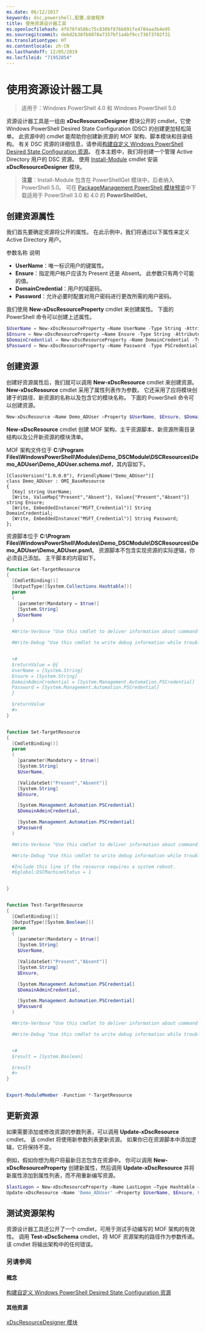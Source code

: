 ```yaml
---
ms.date: 06/12/2017
keywords: dsc,powershell,配置,安装程序
title: 使用资源设计器工具
ms.openlocfilehash: 4f678f4586c75c830bf876b891fe4784aa3b4e95
ms.sourcegitcommit: debd2b38fb8070a7357bf1a4bf9cc736f3702f31
ms.translationtype: HT
ms.contentlocale: zh-CN
ms.lasthandoff: 12/05/2019
ms.locfileid: "71952854"
---
```

# <a name="using-the-resource-designer-tool"></a>使用资源设计器工具

> 适用于：Windows PowerShell 4.0 和 Windows PowerShell 5.0

资源设计器工具是一组由 **xDscResourceDesigner** 模块公开的 cmdlet，它使 Windows PowerShell Desired State Configuration (DSC) 的创建更加轻松简单。 此资源中的 cmdlet 能帮助你创建新资源的 MOF 架构、脚本模块和目录结构。 有关 DSC 资源的详细信息，请参阅[构建自定义 Windows PowerShell Desired State Configuration 资源](authoringResource.md)。
在本主题中，我们将创建一个管理 Active Directory 用户的 DSC 资源。
使用 [Install-Module](/powershell/module/PowershellGet/Install-Module) cmdlet 安装 **xDscResourceDesigner** 模块。

>**注意**：Install-Module  包含在 PowerShellGet  模块中，后者纳入 PowerShell 5.0。 可在 [PackageManagement PowerShell 模块预览](https://www.microsoft.com/en-us/download/details.aspx?id=49186)中下载适用于 PowerShell 3.0 和 4.0 的 **PowerShellGet**。

## <a name="creating-resource-properties"></a>创建资源属性
我们首先要确定资源将公开的属性。 在此示例中，我们将通过以下属性来定义 Active Directory 用户。

参数名称  说明
* **UserName**：唯一标识用户的键属性。
* **Ensure**：指定用户帐户应该为 Present 还是 Absent。 此参数只有两个可能的值。
* **DomainCredential**：用户的域密码。
* **Password**：允许必要时配置对用户密码进行更改所需的用户密码。

我们使用 **New-xDscResourceProperty** cmdlet 来创建属性。 下面的 PowerShell 命令可以创建上述属性。

```powershell
$UserName = New-xDscResourceProperty –Name UserName -Type String -Attribute Key
$Ensure = New-xDscResourceProperty –Name Ensure -Type String -Attribute Write –ValidateSet "Present", "Absent"
$DomainCredential = New-xDscResourceProperty –Name DomainCredential -Type PSCredential -Attribute Write
$Password = New-xDscResourceProperty –Name Password -Type PSCredential -Attribute Write
```

## <a name="create-the-resource"></a>创建资源

创建好资源属性后，我们就可以调用 **New-xDscResource** cmdlet 来创建资源。 **New-xDscResource** cmdlet 采用了属性列表作为参数。 它还采用了应将模块创建于的路径、新资源的名称以及包含它的模块名称。 下面的 PowerShell 命令可以创建资源。

```powershell
New-xDscResource –Name Demo_ADUser –Property $UserName, $Ensure, $DomainCredential, $Password –Path 'C:\Program Files\WindowsPowerShell\Modules' –ModuleName Demo_DSCModule
```

**New-xDscResource** cmdlet 创建 MOF 架构、主干资源脚本、新资源所需目录结构以及公开新资源的模块清单。

MOF 架构文件位于 **C:\Program Files\WindowsPowerShell\Modules\Demo_DSCModule\DSCResources\Demo_ADUser\Demo_ADUser.schema.mof**，其内容如下。

```
[ClassVersion("1.0.0.0"), FriendlyName("Demo_ADUser")]
class Demo_ADUser : OMI_BaseResource
{
  [Key] string UserName;
  [Write, ValueMap{"Present","Absent"}, Values{"Present","Absent"}] string Ensure;
  [Write, EmbeddedInstance("MSFT_Credential")] String DomainCredential;
  [Write, EmbeddedInstance("MSFT_Credential")] String Password;
};
```

资源脚本位于 **C:\Program Files\WindowsPowerShell\Modules\Demo_DSCModule\DSCResources\Demo_ADUser\Demo_ADUser.psm1**。 资源脚本不包含实现资源的实际逻辑，你必须自己添加。 主干脚本的内容如下。

```powershell
function Get-TargetResource
{
  [CmdletBinding()]
  [OutputType([System.Collections.Hashtable])]
  param
  (
    [parameter(Mandatory = $true)]
    [System.String]
    $UserName
  )

  #Write-Verbose "Use this cmdlet to deliver information about command processing."

  #Write-Debug "Use this cmdlet to write debug information while troubleshooting."


  <#
  $returnValue = @{
  UserName = [System.String]
  Ensure = [System.String]
  DomainAdminCredential = [System.Management.Automation.PSCredential]
  Password = [System.Management.Automation.PSCredential]
  }

  $returnValue
  #>
}


function Set-TargetResource
{
  [CmdletBinding()]
  param
  (
    [parameter(Mandatory = $true)]
    [System.String]
    $UserName,

    [ValidateSet("Present","Absent")]
    [System.String]
    $Ensure,

    [System.Management.Automation.PSCredential]
    $DomainAdminCredential,

    [System.Management.Automation.PSCredential]
    $Password
  )

  #Write-Verbose "Use this cmdlet to deliver information about command processing."

  #Write-Debug "Use this cmdlet to write debug information while troubleshooting."

  #Include this line if the resource requires a system reboot.
  #$global:DSCMachineStatus = 1


}


function Test-TargetResource
{
  [CmdletBinding()]
  [OutputType([System.Boolean])]
  param
  (
    [parameter(Mandatory = $true)]
    [System.String]
    $UserName,

    [ValidateSet("Present","Absent")]
    [System.String]
    $Ensure,

    [System.Management.Automation.PSCredential]
    $DomainAdminCredential,

    [System.Management.Automation.PSCredential]
    $Password
  )

  #Write-Verbose "Use this cmdlet to deliver information about command processing."

  #Write-Debug "Use this cmdlet to write debug information while troubleshooting."


  <#
  $result = [System.Boolean]

  $result
  #>
}


Export-ModuleMember -Function *-TargetResource
```

## <a name="updating-the-resource"></a>更新资源

如果需要添加或修改资源的参数列表，可以调用 **Update-xDscResource** cmdlet。 该 cmdlet 将使用新参数列表更新资源。 如果你已在资源脚本中添加逻辑，它将保持不变。

例如，假如你想为用户将最新日志包含在资源中。 你可以调用 **New-xDscResourceProperty** 创建新属性，然后调用 **Update-xDscResource** 并将新属性添加到属性列表，而不用重新编写资源。

```powershell
$lastLogon = New-xDscResourceProperty –Name LastLogon –Type Hashtable –Attribute Write –Description "For mapping users to their last log on time"
Update-xDscResource –Name 'Demo_ADUser' –Property $UserName, $Ensure, $DomainCredential, $Password, $lastLogon -Force
```

## <a name="testing-a-resource-schema"></a>测试资源架构

资源设计器工具还公开了一个 cmdlet，可用于测试手动编写的 MOF 架构的有效性。 调用 **Test-xDscSchema** cmdlet，将 MOF 资源架构的路径作为参数传递。 该 cmdlet 将输出架构中的任何错误。

### <a name="see-also"></a>另请参阅

#### <a name="concepts"></a>概念
[构建自定义 Windows PowerShell Desired State Configuration 资源](authoringResource.md)

#### <a name="other-resources"></a>其他资源
[xDscResourceDesigner 模块](https://www.powershellgallery.com/packages/xDscResourceDesigner/1.12.0.0)

